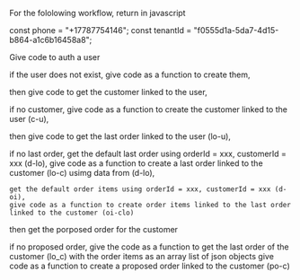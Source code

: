 For the fololowing workflow, return in javascript

const phone = "+17787754146";
const tenantId = "f0555d1a-5da7-4d15-b864-a1c6b16458a8";

Give code to auth a user

if the user does not exist,
give code as a function to create them,

then give code to get the customer linked to the user,

if no customer,
give code as a function to create the customer linked to the user (c-u),

then give code to get the last order linked to the user (lo-u),

if no last order,
get the default last order using orderId = xxx, customerId = xxx (d-lo),
give code as a function to create a last order linked to the customer (lo-c)
usimg data from (d-lo),

    get the default order items using orderId = xxx, customerId = xxx (d-oi),
    give code as a function to create order items linked to the last order linked to the customer (oi-clo)


then get the porposed order for the customer

if no proposed order,
give the code as a function to get the last order of the customer (lo_c) with the order items as an array list of json objects
give code as a function to create a proposed order linked to the customer (po-c)
